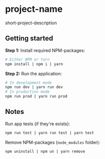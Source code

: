 # project-name

short-project-description

## Getting started

**Step 1:** Install required NPM-packages:

```bash
# Either NPM or Yarn
npm install | npm i | yarn
```

**Step 2:** Run the application:

```bash
# In development mode
npm run dev | yarn run dev
# In production mode
npm run prod | yarn run prod
```

## Notes

Run app tests (if they're exists):

```bash
npm run test | yarn run test | yarn test
```

Remove NPM-packages (`node_modules` folder):

```bash
npm uninstall | npm un | yarn remove
```
